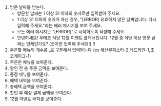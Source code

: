 1. 방문 날짜를 받는다.
    - 방문할 날짜는 1 이상 31 이하의 숫자로만 입력받아 주세요.
    - 1 이상 31 이하의 숫자가 아닌 경우, "[ERROR] 유효하지 않은 날짜입니다. 다시 입력해 주세요."라는 에러 메시지를 보여 주세요.
    - 모든 에러 메시지는 "[ERROR]"로 시작하도록 작성해 주세요.
    - 안녕하세요! 우테코 식당 12월 이벤트 플래너입니다.
      12월 중 식당 예상 방문 날짜는 언제인가요? (숫자만 입력해 주세요!)
      3
2. 주문할 메뉴와 개수를 ,로 구분해서 입력받는다 (ex 해산물파스타-2,레드와인-1,초코케이크-1)
3. 주문한 메뉴를 보여준다.
4. 할인 전 총 주문 금액을 보여준다.
5. 증정 메뉴를 보여준다.
6. 혜택 내역을 보여준다.
7. 총혜택 금액을 보여준다.
8. 할인 후 예상 결제 금액을 보여준다.
9. 12월 이벤트 배지를 보여준다.